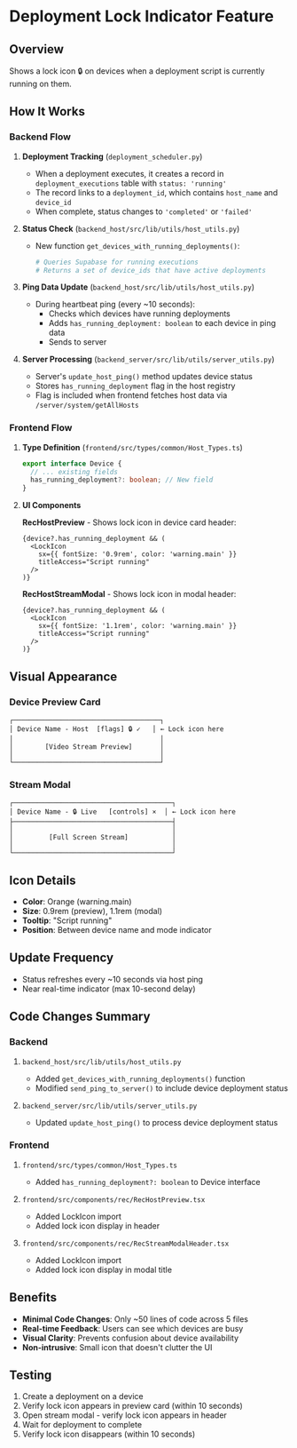 # Deployment Lock Indicator Feature

## Overview
Shows a lock icon 🔒 on devices when a deployment script is currently running on them.

## How It Works

### Backend Flow

1. **Deployment Tracking** (`deployment_scheduler.py`)
   - When a deployment executes, it creates a record in `deployment_executions` table with `status: 'running'`
   - The record links to a `deployment_id`, which contains `host_name` and `device_id`
   - When complete, status changes to `'completed'` or `'failed'`

2. **Status Check** (`backend_host/src/lib/utils/host_utils.py`)
   - New function `get_devices_with_running_deployments()`:
     ```python
     # Queries Supabase for running executions
     # Returns a set of device_ids that have active deployments
     ```

3. **Ping Data Update** (`backend_host/src/lib/utils/host_utils.py`)
   - During heartbeat ping (every ~10 seconds):
     - Checks which devices have running deployments
     - Adds `has_running_deployment: boolean` to each device in ping data
     - Sends to server

4. **Server Processing** (`backend_server/src/lib/utils/server_utils.py`)
   - Server's `update_host_ping()` method updates device status
   - Stores `has_running_deployment` flag in the host registry
   - Flag is included when frontend fetches host data via `/server/system/getAllHosts`

### Frontend Flow

1. **Type Definition** (`frontend/src/types/common/Host_Types.ts`)
   ```typescript
   export interface Device {
     // ... existing fields
     has_running_deployment?: boolean; // New field
   }
   ```

2. **UI Components**

   **RecHostPreview** - Shows lock icon in device card header:
   ```tsx
   {device?.has_running_deployment && (
     <LockIcon 
       sx={{ fontSize: '0.9rem', color: 'warning.main' }} 
       titleAccess="Script running"
     />
   )}
   ```
   
   **RecHostStreamModal** - Shows lock icon in modal header:
   ```tsx
   {device?.has_running_deployment && (
     <LockIcon 
       sx={{ fontSize: '1.1rem', color: 'warning.main' }} 
       titleAccess="Script running"
     />
   )}
   ```

## Visual Appearance

### Device Preview Card
```
┌─────────────────────────────────────┐
│ Device Name - Host  [flags] 🔒 ✓   │ ← Lock icon here
│                                     │
│        [Video Stream Preview]       │
│                                     │
└─────────────────────────────────────┘
```

### Stream Modal
```
┌────────────────────────────────────────┐
│ Device Name - 🔒 Live   [controls] ×  │ ← Lock icon here
├────────────────────────────────────────┤
│                                        │
│         [Full Screen Stream]           │
│                                        │
└────────────────────────────────────────┘
```

## Icon Details
- **Color**: Orange (warning.main)
- **Size**: 0.9rem (preview), 1.1rem (modal)
- **Tooltip**: "Script running"
- **Position**: Between device name and mode indicator

## Update Frequency
- Status refreshes every ~10 seconds via host ping
- Near real-time indicator (max 10-second delay)

## Code Changes Summary

### Backend
1. `backend_host/src/lib/utils/host_utils.py`
   - Added `get_devices_with_running_deployments()` function
   - Modified `send_ping_to_server()` to include device deployment status

2. `backend_server/src/lib/utils/server_utils.py`
   - Updated `update_host_ping()` to process device deployment status

### Frontend
1. `frontend/src/types/common/Host_Types.ts`
   - Added `has_running_deployment?: boolean` to Device interface

2. `frontend/src/components/rec/RecHostPreview.tsx`
   - Added LockIcon import
   - Added lock icon display in header

3. `frontend/src/components/rec/RecStreamModalHeader.tsx`
   - Added LockIcon import
   - Added lock icon display in modal title

## Benefits
- **Minimal Code Changes**: Only ~50 lines of code across 5 files
- **Real-time Feedback**: Users can see which devices are busy
- **Visual Clarity**: Prevents confusion about device availability
- **Non-intrusive**: Small icon that doesn't clutter the UI

## Testing
1. Create a deployment on a device
2. Verify lock icon appears in preview card (within 10 seconds)
3. Open stream modal - verify lock icon appears in header
4. Wait for deployment to complete
5. Verify lock icon disappears (within 10 seconds)

